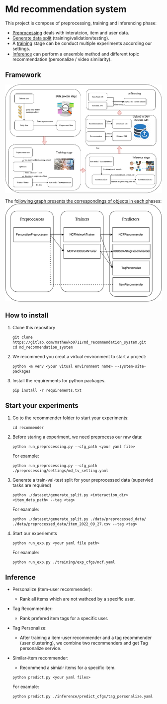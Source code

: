 # Md recommendation system
This project is compose of preprocessing, training and inferencing phase:  
- [Preprocessing](documentation/pereprocessing.md) deals with interatcion, item and user data.
- [Generate data split](documentation/generate_split.md) (training/validation/testing).
- A [training](documenatation/trainers.md) stage can be conduct multiple experiments according our settings.  
- [Inference](documenatation/predictors) can perform a ensemble method and different topic recommendation (personalize / video similarity).

## Framework

![Alt text](images/framework.png?raw=true "Framework")


The following graph presents the correspondings of objects in each phases:  
![Alt text](images/objects_correspondings.png?raw=true "Corresponding of objects")


## How to install

1. Clone this repository
    ```
    git clone https://gitlab.com/mathewko0711/md_recommendation_system.git
    cd md_recommendation_system
    ```
2. We recommend you creat a virtual environment to start a project:
    ```
    python -m venv <your vitual environment name> --system-site-packages
    ```
3. Install the requirements for python packages.
    ```
    pip install -r requirements.txt
    ```

## Start your experiments
1. Go to the recommender folder to start your experiments:
    ```
    cd recommender
    ```
2. Before staring a experiment, we need preprocess our raw data:
    ```
    python run_preprocessing.py --cfg_path <your yaml file>
    ```
    For example:
    ```
    python run_preprocessing.py --cfg_path ./preprocessing/settings/md_tv_setting.yaml
    ```
3. Generate a train-val-test split for your preprocessed data (supervied tasks are required)
    ```
    python ./dataset/generate_split.py <interaction_dir> <item_data_path> --tag <tag> 
    ```

    For example:
    ```
    python ./dataset/generate_split.py ./data/preprocessed_data/ ./data/preprocessed_data/item_2022_09_27.csv --tag <tag> 
    ```
4. Start our experiemnts
    ```
    python run_exp.py <your yaml file path>
    ```

    For example:
    ```
    python run_exp.py ./training/exp_cfgs/ncf.yaml
    ```

## Inference

- Personalize (item-user recommender):
    - Rank all items which are not wathced by a specific user.
- Tag Recommender:
    - Rank prefered item tags for a specific user.
- Tag Personalize:
    - After training a item-user recommender and a tag recommender (user clustering), we combine two recommenders and get Tag personalize service.
- Similar-item recommender:
    - Recommend a simialr items for a specific item.

    ```
    python predict.py <your yaml files>
    ```

    For example:

    ```
    python predict.py ./inference/predict_cfgs/tag_personalize.yaml
    ```







